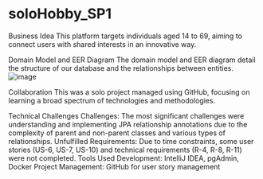 # soloHobby_SP1
Business Idea
This platform targets individuals aged 14 to 69, aiming to connect users with shared interests in an innovative way.

Domain Model and EER Diagram
The domain model and EER diagram detail the structure of our database and the relationships between entities. 
![image](https://github.com/solo-king100/soloHobby_SP1/assets/124911289/5b4854e6-7fb8-42f4-85d5-968a546eecac)

Collaboration
This was a solo project managed using GitHub, focusing on learning a broad spectrum of technologies and methodologies.

Technical Challenges
Challenges: The most significant challenges were understanding and implementing JPA relationship annotations due to the complexity of parent and non-parent classes and various types of relationships.
Unfulfilled Requirements: Due to time constraints, some user stories (US-6, US-7, US-10) and technical requirements (R-4, R-8, R-11) were not completed.
Tools Used
Development: IntelliJ IDEA, pgAdmin, Docker
Project Management: GitHub for user story management
